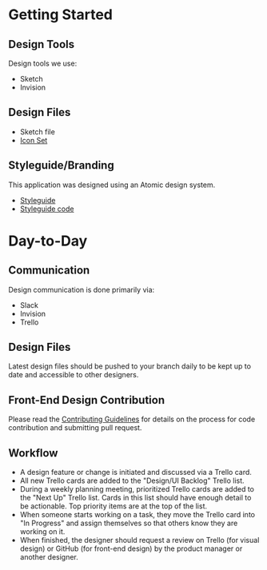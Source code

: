 # Getting Started

## Design Tools
Design tools we use:
* Sketch
* Invision

## Design Files
* Sketch file
* [Icon Set](https://www.emojione.com/developers/download?key=8YNLFBYZAB47ST8ZDZV3)

## Styleguide/Branding
This application was designed using an Atomic design system.

* [Styleguide](http://demo.getcalfresh.org/styleguide)
* [Styleguide code](https://github.com/codeforamerica/gcf-backend/tree/master/app/views/styleguides)

# Day-to-Day

## Communication

Design communication is done primarily via:

* Slack
* Invision
* Trello

## Design Files
Latest design files should be pushed to your branch daily to be kept up to date and accessible to other designers.

## Front-End Design Contribution
Please read the [Contributing Guidelines](https://github.com/codeforamerica/michigan-benefits/blob/master/CONTRIBUTING.md) for details on the process for code contribution and submitting pull request.

## Workflow
* A design feature or change is initiated and discussed via a Trello card.
* All new Trello cards are added to the "Design/UI Backlog" Trello list.
* During a weekly planning meeting, prioritized Trello cards are added to the "Next Up" Trello list. Cards in this list should have enough detail to be actionable. Top priority items are at the top of the list.
* When someone starts working on a task, they move the Trello card into "In Progress" and assign themselves so that others know they are working on it.
* When finished, the designer should request a review on Trello (for visual design) or GitHub (for front-end design) by the product manager or another designer.
